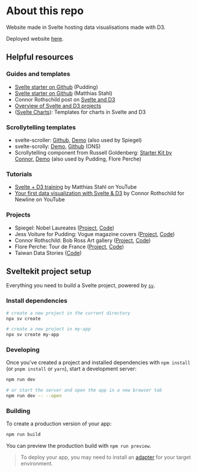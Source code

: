 # About this repo

Website made in Svelte hosting data visualisations made with D3. 

Deployed website [here](https://d3-playground.netlify.app/).

## Helpful resources

### Guides and templates

- [Svelte starter on Github](https://github.com/the-pudding/svelte-starter/tree/main) (Pudding)
- [Svelte starter on Github](https://github.com/higsch/svelte-d3-starter) (Matthias Stahl)
- Connor Rothschild post on [Svelte and D3](https://connorrothschild.github.io/v3/post/svelte-and-d3)
- [Overview of Svelte and D3 projects](https://awesome-svelte-and-d3.netlify.app/projects)
- ([Svelte Charts](https://www.sveltecharts.com/)): Templates for charts in Svelte and D3

### Scrollytelling templates

- svelte-scroller: [Github](https://github.com/sveltejs/svelte-scroller), [Demo](https://svelte.dev/playground/76846b7ae27b3a21becb64ffd6e9d4a6?version=5.34.9) (also used by Spiegel)
- svelte-scrolly: [Demo](https://onsvisual.github.io/svelte-scrolly/), [Github](https://github.com/ONSvisual/svelte-scrolly) (ONS)
- Scrollytelling component from Russell Goldenberg: [Starter Kit by Connor](https://www.sveltecharts.com/charts/01e9128d-7056-4de0-bfc2-242328f1aedf), [Demo](https://svelte.dev/playground/3d3736e634c9404ea8ec2ef7b87e2053?version=5.34.9) (also used by Pudding, Flore Perche)

### Tutorials

- [Svelte + D3 training](https://www.youtube.com/watch?v=2-Zw_QGTrlU&list=PLNvnDrMLMSipfbxSp1Z4v9Ydu2ud5i9V8&index=1) by Matthias Stahl on YouTube
- [Your first data visualization with Svelte & D3](https://www.youtube.com/watch?v=-THp2YVYEFc) by Connor Rothschild for Newline on YouTube

### Projects

- Spiegel: Nobel Laureates ([Project](https://www.spiegel.de/wissenschaft/zirkel-der-genies-a-90c50289-30ac-4a4b-bc49-348676ce6687), [Code](https://github.com/spiegelgraphics/nobel-laureates/tree/main))
- Jess Voiture for Pudding: Vogue magazine covers ([Project](https://mag-text.vercel.app/), [Code](https://github.com/jessvoiture/mag-text/tree/main))
- Connor Rothschild: Bob Ross Art gallery ([Project](https://connorrothschild.github.io/bob-ross-art-gallery/), [Code](https://github.com/connorrothschild/bob-ross-art-gallery/tree/master))
- Flore Perche: Tour de France ([Project](https://floreperche.github.io/tour-de-france-2024/), [Code](https://github.com/floreperche/tour-de-france-2024/tree/main))
- Taiwan Data Stories ([Code](https://github.com/TaiwanDataStories/streetfood-svelte/tree/main/src/components))


## Sveltekit project setup

Everything you need to build a Svelte project, powered by [`sv`](https://github.com/sveltejs/cli).

### Install dependencies

```bash
# create a new project in the current directory
npx sv create

# create a new project in my-app
npx sv create my-app
```
### Developing

Once you've created a project and installed dependencies with `npm install` (or `pnpm install` or `yarn`), start a development server:

```bash
npm run dev

# or start the server and open the app in a new browser tab
npm run dev -- --open
```

### Building

To create a production version of your app:

```bash
npm run build
```

You can preview the production build with `npm run preview`.

> To deploy your app, you may need to install an [adapter](https://svelte.dev/docs/kit/adapters) for your target environment.
